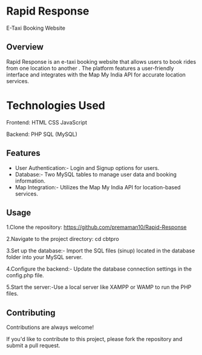 
# Rapid Response 
E-Taxi Booking Website



## Overview
Rapid Response is an e-taxi booking website that allows users to book rides from one location to another . The platform features a user-friendly interface and integrates with the Map My India API for accurate location services.
# Technologies Used
Frontend:
HTML
CSS
JavaScript

Backend:
PHP
SQL (MySQL)

## Features
- User Authentication:- Login and Signup options for users.
- Database:- Two MySQL tables to manage user data and booking information.
- Map Integration:- Utilizes the Map My India API for location-based services.

## Usage
1.Clone the repository: https://github.com/premaman10/Rapid-Response

2.Navigate to the project directory: cd cbtpro

3.Set up the database:- Import the SQL files (sinup) located in the database folder into your MySQL server.

4.Configure the backend:- Update the database connection settings in the config.php file.

5.Start the server:-Use a local server like XAMPP or WAMP to run the PHP files.
## Contributing

Contributions are always welcome!

If you'd like to contribute to this project, please fork the repository and submit a pull request.
